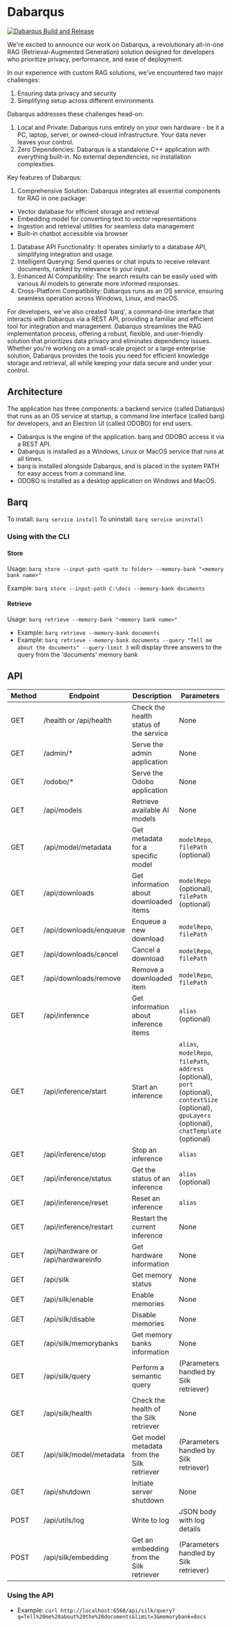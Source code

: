 # Dabarqus

[![Dabarqus Build and Release](https://github.com/electricpipelines/dabarqus/actions/workflows/build-and-release.yaml/badge.svg)](https://github.com/electricpipelines/dabarqus/actions/workflows/build-and-release.yaml)

We're excited to announce our work on Dabarqus, a revolutionary all-in-one RAG (Retrieval-Augmented Generation) solution designed for developers who prioritize privacy, performance, and ease of deployment.

In our experience with custom RAG solutions, we've encountered two major challenges:

1. Ensuring data privacy and security
1. Simplifying setup across different environments

Dabarqus addresses these challenges head-on:

1. Local and Private: Dabarqus runs entirely on your own hardware - be it a PC, laptop, server, or owned-cloud infrastructure. Your data never leaves your control.
1. Zero Dependencies: Dabarqus is a standalone C++ application with everything built-in. No external dependencies, no installation complexities.

Key features of Dabarqus:

1. Comprehensive Solution: Dabarqus integrates all essential components for RAG in one package:

  - Vector database for efficient storage and retrieval
  - Embedding model for converting text to vector representations
  - Ingestion and retrieval utilities for seamless data management
  - Built-in chatbot accessible via browser

1. Database API Functionality: It operates similarly to a database API, simplifying integration and usage.
1. Intelligent Querying: Send queries or chat inputs to receive relevant documents, ranked by relevance to your input.
1. Enhanced AI Compatibility: The search results can be easily used with various AI models to generate more informed responses.
1. Cross-Platform Compatibility: Dabarqus runs as an OS service, ensuring seamless operation across Windows, Linux, and macOS.

For developers, we've also created 'barq', a command-line interface that interacts with Dabarqus via a REST API, providing a familiar and efficient tool for integration and management.
Dabarqus streamlines the RAG implementation process, offering a robust, flexible, and user-friendly solution that prioritizes data privacy and eliminates dependency issues. Whether you're working on a small-scale project or a large enterprise solution, Dabarqus provides the tools you need for efficient knowledge storage and retrieval, all while keeping your data secure and under your control.

## Architecture

The application has three components: a backend service (called Dabarqus) that runs as an OS service at startup, a command line interface (called barq) for developers, and an Electron UI (called ODOBO) for end users.

- Dabarqus is the engine of the application. barq and ODOBO access it via a REST API.
- Dabarqus is installed as a Windows, Linux or MacOS service that runs at all times.
- barq is installed alongside Dabarqus, and is placed in the system PATH for easy access from a command line.
- ODOBO is installed as a desktop application on Windows and MacOS.

## Barq

To install: `barq service install`
To uninstall: `barq service uninstall`

### Using with the CLI

#### Store

Usage: `barq store --input-path <path to folder> --memory-bank "<memory bank name>"`

Example: `barq store --input-path C:\docs --memory-bank documents`


#### Retrieve

Usage: `barq retrieve --memory-bank "<memory bank name>"`

- Example: `barq retrieve --memory-bank documents`
- Example: `barq retrieve --memory-bank documents --query "Tell me about the documents" --query-limit 3`
             will display three answers to the query from the 'documents' memory bank

## API

| Method | Endpoint | Description | Parameters |
|--------|----------|-------------|------------|
| GET | /health or /api/health | Check the health status of the service | None |
| GET | /admin/* | Serve the admin application | None |
| GET | /odobo/* | Serve the Odobo application | None |
| GET | /api/models | Retrieve available AI models | None |
| GET | /api/model/metadata | Get metadata for a specific model | `modelRepo`, `filePath` (optional) |
| GET | /api/downloads | Get information about downloaded items | `modelRepo` (optional), `filePath` (optional) |
| GET | /api/downloads/enqueue | Enqueue a new download | `modelRepo`, `filePath` |
| GET | /api/downloads/cancel | Cancel a download | `modelRepo`, `filePath` |
| GET | /api/downloads/remove | Remove a downloaded item | `modelRepo`, `filePath` |
| GET | /api/inference | Get information about inference items | `alias` (optional) |
| GET | /api/inference/start | Start an inference | `alias`, `modelRepo`, `filePath`, `address` (optional), `port` (optional), `contextSize` (optional), `gpuLayers` (optional), `chatTemplate` (optional) |
| GET | /api/inference/stop | Stop an inference | `alias` |
| GET | /api/inference/status | Get the status of an inference | `alias` (optional) |
| GET | /api/inference/reset | Reset an inference | `alias` |
| GET | /api/inference/restart | Restart the current inference | None |
| GET | /api/hardware or /api/hardwareinfo | Get hardware information | None |
| GET | /api/silk | Get memory status | None |
| GET | /api/silk/enable | Enable memories | None |
| GET | /api/silk/disable | Disable memories | None |
| GET | /api/silk/memorybanks | Get memory banks information | None |
| GET | /api/silk/query | Perform a semantic query | (Parameters handled by Silk retriever) |
| GET | /api/silk/health | Check the health of the Silk retriever | None |
| GET | /api/silk/model/metadata | Get model metadata from the Silk retriever | (Parameters handled by Silk retriever) |
| GET | /api/shutdown | Initiate server shutdown | None |
| POST | /api/utils/log | Write to log | JSON body with log details |
| POST | /api/silk/embedding | Get an embedding from the Silk retriever | (Parameters handled by Silk retriever) |

### Using the API

- Example: `curl http://localhost:6568/api/silk/query?q=Tell%20me%20about%20the%20documents&limit=3&memorybank=docs`
